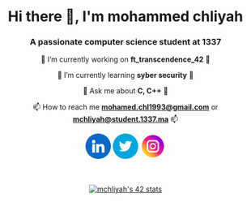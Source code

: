 <h1 align="center">Hi there 👋, I'm mohammed chliyah</h1>
<h3 align="center">A passionate computer science student at 1337</h3>

<div align="center">
  
 🔭 I’m currently working on **ft_transcendence_42** 🔭

 🌱 I’m currently learning **syber security** 🌱

 💬 Ask me about **C, C++** 💬

 📫 How to reach me **mohamed.chl1993@gmail.com** or **mchliyah@student.1337.ma** 📫
 
[<img src='https://github.com/mchliyah/mchliyah/blob/main/srcs/linkedin.png' alt='linkedin' height='50'>](https://www.linkedin.com/in/mohammed-chliyah-b87054265)
[<img src='https://github.com/mchliyah/mchliyah/blob/main/srcs/twitter.png' alt='twitter' height='50'>](https://twitter.com/mahamedch)
[<img src='https://github.com/mchliyah/mchliyah/blob/main/srcs/instagram.png' alt='instagram' height='50'>](https://www.instagram.com/mohammede_ayad)
 
</div>
<br/>
<br/>
<div align="center">
<a href="https://profile.intra.42.fr/users/mchliyah"><img src="https://badge.mediaplus.ma/greenbinary/mchliyah" alt="mchliyah's 42 stats" /></a>
</div>
<br/>
<br/>
